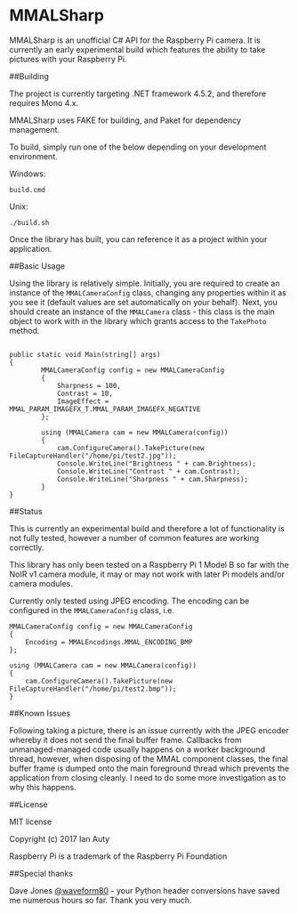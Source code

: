 # MMALSharp

MMALSharp is an unofficial C# API for the Raspberry Pi camera. It is currently an early experimental build which features the ability to 
take pictures with your Raspberry Pi.

##Building

The project is currently targeting .NET framework 4.5.2, and therefore requires Mono 4.x.

MMALSharp uses FAKE for building, and Paket for dependency management. 

To build, simply run one of the below depending on your development environment.

Windows:

`build.cmd`

Unix:

`./build.sh`

Once the library has built, you can reference it as a project within your application.

##Basic Usage

Using the library is relatively simple. Initially, you are required to create an instance of the `MMALCameraConfig` class, changing any 
properties within it as you see it (default values are set automatically on your behalf). Next, you should create an instance of the
`MMALCamera` class - this class is the main object to work with in the library which grants access to the `TakePhoto` method.

```

public static void Main(string[] args)
{
        MMALCameraConfig config = new MMALCameraConfig
        {
            Sharpness = 100,            
            Contrast = 10,
            ImageEffect = MMAL_PARAM_IMAGEFX_T.MMAL_PARAM_IMAGEFX_NEGATIVE			
        };

        using (MMALCamera cam = new MMALCamera(config))
        {
            cam.ConfigureCamera().TakePicture(new FileCaptureHandler("/home/pi/test2.jpg"));
            Console.WriteLine("Brightness " + cam.Brightness);
            Console.WriteLine("Contrast " + cam.Contrast);
            Console.WriteLine("Sharpness " + cam.Sharpness);            
        }                          
}

```



##Status

This is currently an experimental build and therefore a lot of functionality is not fully tested, however
a number of common features are working correctly.

This library has only been tested on a Raspberry Pi 1 Model B so far with the NoIR v1 camera module, it may or may not work with
later Pi models and/or camera modules. 

Currently only tested using JPEG encoding. The encoding can be configured in the `MMALCameraConfig` class, i.e. 

```
MMALCameraConfig config = new MMALCameraConfig
{
    Encoding = MMALEncodings.MMAL_ENCODING_BMP            
};

using (MMALCamera cam = new MMALCamera(config))
{
    cam.ConfigureCamera().TakePicture(new FileCaptureHandler("/home/pi/test2.bmp"));              
}  

```


##Known Issues

Following taking a picture, there is an issue currently with the JPEG encoder whereby it does not send the final buffer frame. Callbacks
from unmanaged-managed code usually happens on a worker background thread, however, when disposing of the MMAL component classes, the final
buffer frame is dumped onto the main foreground thread which prevents the application from closing cleanly. I need to do some more
investigation as to why this happens.

##License

MIT license 

Copyright (c) 2017 Ian Auty

Raspberry Pi is a trademark of the Raspberry Pi Foundation

##Special thanks

Dave Jones [@waveform80](https://github.com/waveform80) - your Python header conversions have saved me numerous hours so far. 
Thank you very much.
